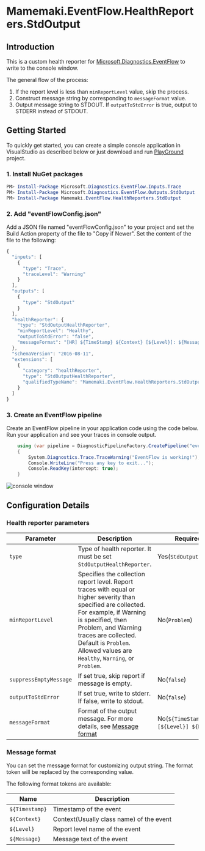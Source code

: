 ﻿# Mamemaki.EventFlow.HealthReporters.StdOutput

## Introduction
This is a custom health reporter for [Microsoft.Diagnostics.EventFlow] to write to the console window.

The general flow of the process:

1. If the report level is less than `minReportLevel` value, skip the process.
1. Construct message string by corresponding to `messageFormat` value.
1. Output message string to STDOUT. If `outputToStdError` is true, output to STDERR instead of STDOUT.

## Getting Started

To quickly get started, you can create a simple console application in VisualStudio as described below or just download and run [PlayGround](PlayGround) project.

### 1. Install NuGet packages

```powershell
PM> Install-Package Microsoft.Diagnostics.EventFlow.Inputs.Trace
PM> Install-Package Microsoft.Diagnostics.EventFlow.Outputs.StdOutput
PM> Install-Package Mamemaki.EventFlow.HealthReporters.StdOutput
```

### 2. Add "eventFlowConfig.json"
Add a JSON file named "eventFlowConfig.json" to your project and set the Build Action property of the file to "Copy if Newer". Set the content of the file to the following:

```js
{
  "inputs": [
    {
      "type": "Trace",
      "traceLevel": "Warning"
    }
  ],
  "outputs": [
    {
      "type": "StdOutput"
    }
  ],
  "healthReporter": {
    "type": "StdOutputHealthReporter",
    "minReportLevel": "Healthy",
    "outputToStdError": "false",
    "messageFormat": "[HR] ${TimeStamp} ${Context} [${Level}]: ${Message}"
  },
  "schemaVersion": "2016-08-11",
  "extensions": [
    {
      "category": "healthReporter",
      "type": "StdOutputHealthReporter",
      "qualifiedTypeName": "Mamemaki.EventFlow.HealthReporters.StdOutput.StdOutputHealthReporter, Mamemaki.EventFlow.HealthReporters.StdOutput"
    }
  ]
}
```

### 3. Create an EventFlow pipeline
Create an EventFlow pipeline in your application code using the code below. Run your application and see your traces in console output.
```csharp
    using (var pipeline = DiagnosticPipelineFactory.CreatePipeline("eventFlowConfig.json"))
    {
        System.Diagnostics.Trace.TraceWarning("EventFlow is working!");
        Console.WriteLine("Press any key to exit...");
        Console.ReadKey(intercept: true);
    }
```

![console window](images/ConsoleWindow.png)

## Configuration Details

### Health reporter parameters

Parameter  | Description | Required(default)
------------- | ------------- | -------------
`type` | Type of health reporter. It must be set `StdOutputHealthReporter`. | Yes(`StdOutputHealthReporter`)
`minReportLevel` | Specifies the collection report level. Report traces with equal or higher severity than specified are collected. For example, if Warning is specified, then Problem, and Warning traces are collected. Default is `Problem`. Allowed values are `Healthy`, `Warning`, or `Problem`. | No(`Problem`)
`suppressEmptyMessage` | If set true, skip report if message is empty. | No(`false`)
`outputToStdError` | If set true, write to stderr. If false, write to stdout. | No(`false`)
`messageFormat` | Format of the output message. For more details, see [Message format](#message-format) | No(`${TimeStamp} ${Context} [${Level}] ${Message}`)

### Message format

You can set the message format for customizing output string. The format token will be replaced by the corresponding value.

The following format tokens are available:

Name | Description
------------- | ------------- 
`${Timestamp}` | Timestamp of the event
`${Context}` | Context(Usually class name) of the event
`${Level}` | Report level name of the event
`${Message}` | Message text of the event




[Microsoft.Diagnostics.EventFlow]: https://github.com/Azure/diagnostics-eventflow
